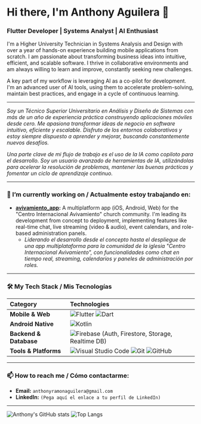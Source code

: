 # Hi there, I'm Anthony Aguilera 👋
### Flutter Developer | Systems Analyst | AI Enthusiast

I'm a Higher University Technician in Systems Analysis and Design with over a year of hands-on experience building mobile applications from scratch. I am passionate about transforming business ideas into intuitive, efficient, and scalable software. I thrive in collaborative environments and am always willing to learn and improve, constantly seeking new challenges.

A key part of my workflow is leveraging AI as a co-pilot for development. I'm an advanced user of AI tools, using them to accelerate problem-solving, maintain best practices, and engage in a cycle of continuous learning.

* * *

*Soy un Técnico Superior Universitario en Análisis y Diseño de Sistemas con más de un año de experiencia práctica construyendo aplicaciones móviles desde cero. Me apasiona transformar ideas de negocio en software intuitivo, eficiente y escalable. Disfruto de los entornos colaborativos y estoy siempre dispuesto a aprender y mejorar, buscando constantemente nuevos desafíos.*

*Una parte clave de mi flujo de trabajo es el uso de la IA como copiloto para el desarrollo. Soy un usuario avanzado de herramientas de IA, utilizándolas para acelerar la resolución de problemas, mantener las buenas prácticas y fomentar un ciclo de aprendizaje continuo.*

---

### 🔭 I’m currently working on / Actualmente estoy trabajando en:

- **[avivamiento_app](https://github.com/anthonyramonaguilera-art/avivamiento_app):** A multiplatform app (iOS, Android, Web) for the "Centro Internacional Avivamiento" church community. I'm leading its development from concept to deployment, implementing features like real-time chat, live streaming (video & audio), event calendars, and role-based administration panels.
    - *Liderando el desarrollo desde el concepto hasta el despliegue de una app multiplataforma para la comunidad de la iglesia "Centro Internacional Avivamiento", con funcionalidades como chat en tiempo real, streaming, calendarios y paneles de administración por roles.*

---

### 🛠️ My Tech Stack / Mis Tecnologías

| Category | Technologies |
| :--- | :--- |
| **Mobile & Web** | ![Flutter](https://img.shields.io/badge/Flutter-%2302569B.svg?style=for-the-badge&logo=Flutter&logoColor=white) ![Dart](https://img.shields.io/badge/dart-%230175C2.svg?style=for-the-badge&logo=dart&logoColor=white) |
| **Android Native** | ![Kotlin](https://img.shields.io/badge/Kotlin-0095D5?&style=for-the-badge&logo=kotlin&logoColor=white) |
| **Backend & Database** | ![Firebase](https://img.shields.io/badge/firebase-%23039BE5.svg?style=for-the-badge&logo=firebase&logoColor=white) (Auth, Firestore, Storage, Realtime DB) |
| **Tools & Platforms** | ![Visual Studio Code](https://img.shields.io/badge/VS%20Code-0078d7.svg?style=for-the-badge&logo=visual-studio-code&logoColor=white) ![Git](https://img.shields.io/badge/git-%23F05033.svg?style=for-the-badge&logo=git&logoColor=white) ![GitHub](https://img.shields.io/badge/github-%23121011.svg?style=for-the-badge&logo=github&logoColor=white) |

---

### 📫 How to reach me / Cómo contactarme:

- **Email:** `anthonyramonaguilera@gmail.com`
- **LinkedIn:** `(Pega aquí el enlace a tu perfil de LinkedIn)`

---

![Anthony's GitHub stats](https://github-readme-stats.vercel.app/api?username=anthonyramonaguilera-art&show_icons=true&theme=dracula&count_private=true&include_all_commits=true)
![Top Langs](https://github-readme-stats.vercel.app/api/top-langs/?username=anthonyramonaguilera-art&layout=compact&theme=dracula)
